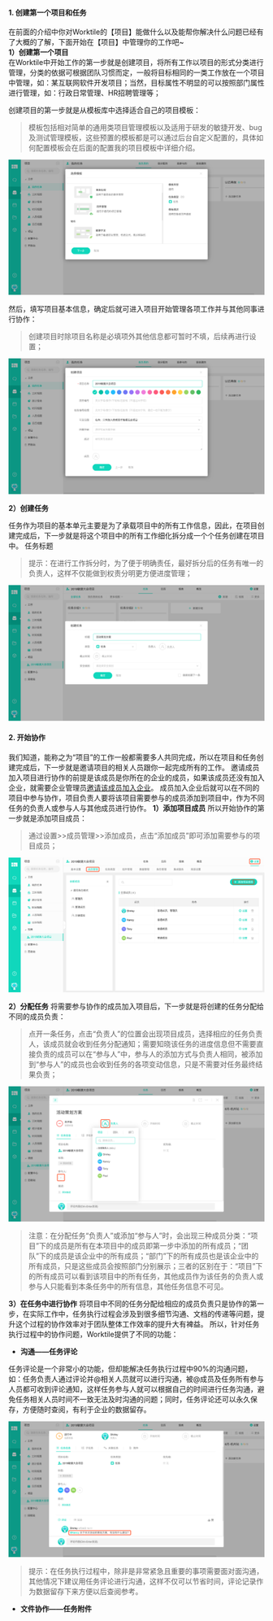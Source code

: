#### 1. 创建第一个项目和任务

在前面的介绍中你对Worktile的【项目】能做什么以及能帮你解决什么问题已经有了大概的了解，下面开始在【项目】中管理你的工作吧~  
**1）创建第一个项目**  
在Worktile中开始工作的第一步就是创建项目，将所有工作以项目的形式分类进行管理，分类的依据可根据团队习惯而定，一般将目标相同的一类工作放在一个项目中管理，如：某互联网软件开发项目；当然，目标属性不明显的可以按照部门属性进行管理，如：行政日常管理、HR招聘管理等；  

创建项目的第一步就是从模板库中选择适合自己的项目模板：

> 模板包括相对简单的通用类项目管理模板以及适用于研发的敏捷开发、bug及测试管理模板，这些预置的模板都是可以通过后台自定义配置的，具体如何配置模板会在后面的配置我的项目模板中详细介绍。

![](/assets/项目-选择模板.png)

然后，填写项目基本信息，确定后就可进入项目开始管理各项工作并与其他同事进行协作：
> 创建项目时除项目名称是必填项外其他信息都可暂时不填，后续再进行设置；

![](/assets/项目-项目信息.png)

**2）创建任务**  

任务作为项目的基本单元主要是为了承载项目中的所有工作信息，因此，在项目创建完成后，下一步就是将这个项目中的所有工作细化拆分成一个个任务创建在项目中。
任务标题
> 提示：在进行工作拆分时，为了便于明确责任，最好拆分后的任务有唯一的负责人，这样不仅能做到权责分明更方便进度管理；

![](/assets/项目-创建任务.png)

#### 2. 开始协作
我们知道，能称之为“项目”的工作一般都需要多人共同完成，所以在项目和任务创建完成后，下一步就是邀请项目的相关人员跟你一起完成所有的工作。
邀请成员加入项目进行协作的前提是该成员是你所在的企业的成员，如果该成员还没有加入企业，就需要企业管理员[邀请该成员加入企业](/help/new/started.md#7-邀请成员加入企业)。
成员加入企业后就可以在不同的项目中参与协作，项目负责人要将该项目需要参与的成员添加到项目中，作为不同任务的负责人或参与人与其他成员进行协作。
**1）添加项目成员**
所以开始协作的第一步就是添加项目成员：

> 通过设置>>成员管理>>添加成员，点击“添加成员”即可添加需要参与的项目成员；

![](/assets/项目-添加项目成员.png)

**2）分配任务**
将需要参与协作的成员加入项目后，下一步就是将创建的任务分配给不同的成员负责：

> 点开一条任务，点击“负责人”的位置会出现项目成员，选择相应的任务负责人，该成员就会收到任务分配通知；需要知晓该任务的进度信息但不需要直接负责的成员可以在“参与人”中，参与人的添加方式与负责人相同，被添加到“参与人”的成员也会收到任务的各项变动信息，只是不需要对任务最终结果负责；

![](/assets/项目-分配任务.png)

> 注意：在分配任务“负责人”或添加“参与人”时，会出现三种成员分类：“项目”下的成员是所有在本项目中的成员即第一步中添加的所有成员；“团队”下的成员是该企业中的所有成员；“部门”下的所有成员也是该企业中的所有成员，只是这些成员会按照部门分别展示；三者的区别在于：“项目”下的所有成员可以看到该项目中的所有任务，其他成员作为该任务的负责人或参与人只能看到本条任务中的所有信息，其他任务信息不可见。

**3）在任务中进行协作**
将项目中不同的任务分配给相应的成员负责只是协作的第一步，在实际工作中，任务执行过程会涉及到很多细节沟通、文档的传递等问题，提升这个过程的协作效率对于团队整体工作效率的提升大有裨益。
所以，针对任务执行过程中的协作问题，Worktile提供了不同的功能：

* **沟通——任务评论**

任务评论是一个非常小的功能，但却能解决任务执行过程中90%的沟通问题，如：任务负责人通过评论并@相关人员就可以进行沟通，被@成员及任务所有参与人员都可收到评论通知，这样任务参与人就可以根据自己的时间进行任务沟通，避免任务相关人员时间不一致无法及时沟通的问题；同时，任务评论还可以永久保存，方便随时查阅，有利于企业的数据留存。

![](/assets/项目-任务评论.png)

> 提示：在任务执行过程中，除非是非常紧急且重要的事项需要面对面沟通，其他情况下建议用任务评论进行沟通，这样不仅可以节省时间，评论记录作为数据留存下来方便以后查阅参考。

* **文件协作——任务附件**

